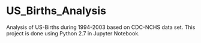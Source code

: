# US_Births_Analysis
Analysis of US-Births during 1994-2003 based on CDC-NCHS data set.
This project is done using Python 2.7 in Jupyter Notebook.
